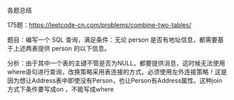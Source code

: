 各题总结

175题：https://leetcode-cn.com/problems/combine-two-tables/

题目：编写一个 SQL 查询，满足条件：无论 person 是否有地址信息，都需要基于上述两表提供 person 的以下信息。

分析：由于其中一个表的主键不管是否为NULL，都要提供消息，这时候无法使用where语句进行查询，改换策略采用表连接的方式，必须使用左外连接策略！这是因为想让Address表中即使没有Person，也让Person有Address属性。这种join方式下条件要写成on ，不能写成where

